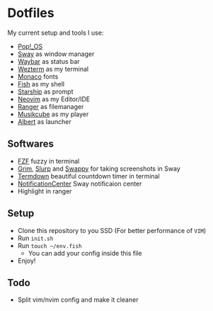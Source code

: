 # Dotfiles
My current setup and tools I use:
- [Pop!_OS](https://pop.system76.com/)
- [Sway](https://github.com/swaywm/sway) as window manager
- [Waybar](https://github.com/Alexays/Waybar) as status bar
- [Wezterm](https://github.com/wez/wezterm) as my terminal
- [Monaco](https://github.com/cseelus/monego) fonts
- [Fish](https://github.com/fish-shell/fish-shell) as my shell
- [Starship](https://github.com/cseelus/monego) as prompt
- [Neovim](https://github.com/neovim/neovim) as my Editor/IDE
- [Ranger](https://github.com/ranger/ranger) as filemanager
- [Musikcube](https://github.com/clangen/musikcube) as my player
- [Albert](https://github.com/albertlauncher/albert) as launcher

## Softwares
- [FZF](https://github.com/junegunn/fzf) fuzzy in terminal
- [Grim](https://github.com/emersion/grim), [Slurp](https://github.com/emersion/slurp) and [Swappy](https://github.com/jtheoof/swappy) for taking screenshots in Sway
- [Termdown](https://github.com/trehn/termdown) beautiful countdown timer in terminal
- [NotificationCenter](https://github.com/ErikReider/SwayNotificationCenter) Sway notificaion center
- Highlight in ranger

## Setup
- Clone this repository to you SSD (For better performance of `VIM`)
- Run `init.sh`
- Run `touch ~/env.fish`
    - You can add your config inside this file
- Enjoy!

## Todo
- Split vim/nvim config and make it cleaner
